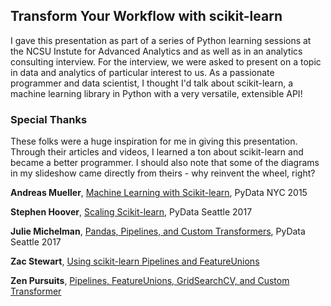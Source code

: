 ## Transform Your Workflow with scikit-learn

I gave this presentation as part of a series of Python learning sessions at the NCSU Instute for Advanced Analytics and as well as in an analytics consulting interview. For the interview, we were asked to present on a topic in data and analytics of particular interest to us. As a passionate programmer and data scientist, I thought I'd talk about scikit-learn, a machine learning library in Python with a very versatile, extensible API!

### Special Thanks
These folks were a huge inspiration for me in giving this presentation. Through their articles and videos, I learned a ton about scikit-learn and became a better programmer. I should also note that some of the diagrams in my slideshow came directly from theirs - why reinvent the wheel, right?

**Andreas Mueller**, [Machine Learning with Scikit-learn](https://www.youtube.com/watch?v=nJfxGY2dilY), PyData NYC 2015

**Stephen Hoover**, [Scaling Scikit-learn](https://www.youtube.com/watch?v=KqKEttfQ_hE), PyData Seattle 2017

**Julie Michelman**, [Pandas, Pipelines, and Custom Transformers](https://www.youtube.com/watch?v=BFaadIqWlAg), PyData Seattle 2017

**Zac Stewart**, [Using scikit-learn Pipelines and FeatureUnions](http://zacstewart.com/2014/08/05/pipelines-of-featureunions-of-pipelines.html)

**Zen Pursuits**, [Pipelines, FeatureUnions, GridSearchCV, and Custom Transformer](https://blog.pursuitofzen.com/pipelines-featureunions-gridsearchcv-and-custom-transformers/)
